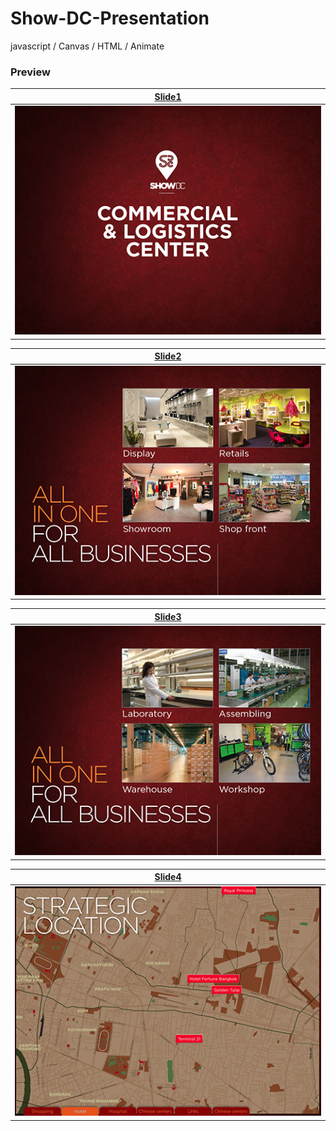 # Show-DC-Presentation
javascript / Canvas / HTML / Animate



### Preview

| [Slide1](https://github.com/LeQuangKG/Show-DC-Presentation) |
|:---:|
| <a href=""><img width=512 src="layout/layout1.png" alt="layout"></a> |

| [Slide2](https://github.com/LeQuangKG/Show-DC-Presentation) |
|:---:|
| <a href=""><img width=512 src="layout/layout2.png" alt="layout"></a> |

| [Slide3](https://github.com/LeQuangKG/Show-DC-Presentation) |
|:---:|
| <a href=""><img width=512 src="layout/layout3.png" alt="layout"></a> |

| [Slide4](https://github.com/LeQuangKG/Show-DC-Presentation) |
|:---:|
| <a href=""><img width=512 src="layout/layout4.png" alt="layout"></a> |